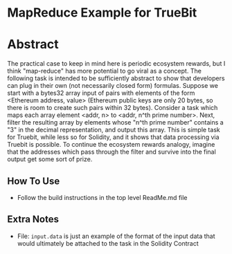 # MapReduce Example for TrueBit

# Abstract

The practical case to keep in mind here is periodic ecosystem rewards, but I think "map-reduce" has more potential to go viral as a concept.  The following task is intended to be sufficiently abstract to show that developers can plug in their own (not necessarily closed form) formulas.  Suppose we start with a bytes32 array input of pairs with elements of the form <Ethereum address, value> (Ethereum public keys are only 20 bytes, so there is room to create such pairs within 32 bytes).   Consider a task which maps each array element <addr, n> to <addr, n^th prime number>.  Next, filter the resulting array by elements whose "n^th prime number" contains a "3" in the decimal representation, and output this array.  This is simple task for Truebit, while less so for Solidity, and it shows that data processing via Truebit is possible.  To continue the ecosystem rewards analogy, imagine that the addresses which pass through the filter and survive into the final output get some sort of prize.

## How To Use

* Follow the build instructions in the top level ReadMe.md file

## Extra Notes

* File: `input.data` is just an example of the format of the input data that would ultimately be attached to the task in the Solidity Contract
